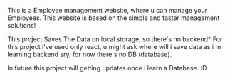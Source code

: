 This is a Employee management website, where u can manage your  Employees.
This website is based on the simple and faster management solutions!

This project Saves The Data on local storage, so there's no backend*
For this project i've used only react, u might ask where will i save data as i m learning backend sry, for now there's no  DB (database).


In future this project will getting updates once i learn a Database. :D